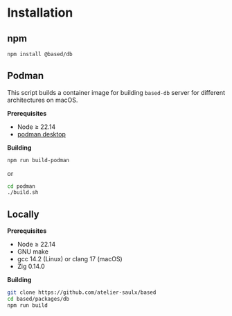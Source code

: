 # Installation

## npm

```bash
npm install @based/db
```

## Podman

This script builds a container image for building `based-db` server for different
architectures on macOS.

**Prerequisites**

- Node ≥ 22.14
- [podman desktop](https://podman-desktop.io/)

**Building**

```bash
npm run build-podman
```

or

```bash
cd podman
./build.sh
```

## Locally

**Prerequisites**

- Node ≥ 22.14
- GNU make
- gcc 14.2 (Linux) or clang 17 (macOS)
- Zig 0.14.0

**Building**

```bash
git clone https://github.com/atelier-saulx/based
cd based/packages/db
npm run build
```
